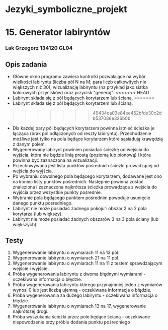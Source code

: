 # Jezyki_symboliczne_projekt
# 15. Generator labiryntów
  ###    Lak Grzegorz 134120 GL04

## Opis zadania 

  * Główne okno programu zawiera kontrolki pozwalające na wybór wielkości labiryntu (liczba pól N na M; para liczb całkowitych nie większych niż 30), wizualizację labiryntu (na przykład jako siatka kolorowych przycisków) oraz przycisk "generuj". 
<<<<<<< HEAD
  * Labirynt składa się z pól będących korytarzem lub ścianą.
=======
  * Labirynt składa się z pól będących korytarzem lub ścianą. 
>>>>>>> 49434ca03e84ee452bfde30c2db537086e326b0b
  * Dla każdej pary pól będących korytarzem powinna istnieć ścieżka je łącząca (brak pól odłączonych od reszty labiryntu). Przechodzenie możliwe jest tylko na pola będące korytarzem które sąsiadują krawędzią z danym polem. 
  * Wygenerowany labirynt powinien posiadać ścieżkę od wejścia do wyjścia, która nie będzie linią prostą (poziomą lub pionową) i która powinna być zaznaczona na wizualizacji. 
  * Przechowywana jest lista punktów pośrednich ścieżki prowadzącej od wejścia do wyjścia. 
  * Po wybraniu dowolnego pola będącego korytarzem, dodawane jest ono na koniec listy punktów pośrednich. Następnie powinna zostać znaleziona i zaznaczona najkrótsza ścieżka prowadząca z wejścia do wyjścia przez wszystkie punkty pośrednie. 
  * Wybranie pola będącego punktem pośrednim powoduje usunięcie danego punktu pośredniego.
  * Labirynt nie może posiadać żadnego pokoju': obszar 2 na 2 pola korytarza (lub większy).
  * Labirynt nie może posiadać żadnych obszarów 3 na 3 pola ściany (lub większych). 
    
## Testy 

  1. Wygenerowanie labiryntu o wymiarach 11 na 13 pól. 
  2. Wygenerowanie labiryntu o wymiarach 21 na 11 pól. 
  3. Wygenerowanie labiryntu o wymiarach 11 na 11 z testem sprawdzającym wejście i wyjście. 
  4. Próba wygenerowania labiryntu z dwoma błędnymi wymiarami - oczekiwana informacja o błędzie.
  5. Próba wygenerowania labiryntu którego przynajmniej jeden z wymiarów wynosi 0 lub jest liczbą ujemną - oczekiwana informacja o błędzie. 
  6. Próba wygenerowania za dużego labiryntu - oczekiwana informacja o błędzie. 
  7. Wygenerowanie labiryntu o wymiarach 13 na 17, wygenerowanie najkrótszej drogi. 
  8. Próba wyszukania ścieżki przez pole będące ścianą - oczekiwane niepowodzenie przy próbie dodania punktu pośredniego 
